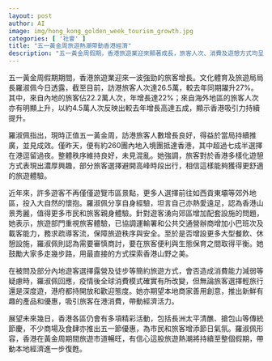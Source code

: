 ```yaml
---
layout: post
author: AI
image: img/hong_kong_golden_week_tourism_growth.jpg
categories: [ '社會' ]
title: "五一黃金周旅遊熱潮帶動香港經濟"
description: "五一黃金周假期，香港旅遊業迎來顯著成長，旅客人次、消費及遊憩方式均呈多元發展。旅客人數較去年同期大增，內地及海外旅客分別上升22%及五成。不僅市區景點受歡迎，越來越多旅客投入郊外遠足與露營，反映旅遊模式轉型。官方積極提升配套、鼓勵本地商家創新，預期旅遊浪潮持續推動本地經濟復甦與發展。"
---
```

五一黃金周假期期間，香港旅遊業迎來一波強勁的旅客增長。文化體育及旅遊局局長羅淑佩今日透露，截至目前，訪港旅客人次達26.5萬，較去年同期躍升27%。其中，來自內地的旅客佔22.2萬人次，年增長達22%；來自海外地區的旅客人次亦有明顯上升，以約4.5萬人次反映出較去年增長高達五成，顯示香港吸引力持續提升。

羅淑佩指出，現時正值五一黃金周，訪港旅客人數增長良好，得益於當局持續推廣，並見成效。僅昨天，便有約260團內地入境團抵達香港，其中超過七成半選擇在港逗留過夜。整體秩序維持良好，未見混亂。她強調，旅客對於香港多樣化遊憩方式表現出濃厚興趣，部分旅客選擇避開高峰時段出行，相信這樣能夠獲得更舒適的旅遊體驗。

近年來，許多遊客不再僅僅遊覽市區景點，更多人選擇前往如西貢東壩等郊外地區，投入大自然的懷抱。羅淑佩分享自身經驗，坦言自己亦熱愛遠足，認為香港山景秀麗，值得更多市民和旅客親身體驗。針對遊客湧向郊區增加配套設施的問題，她表示，旅遊部門重視旅客體驗，已協調運輸署和公共交通營辦商增加小巴班次及載客能力，務求疏導客流，保障旅遊秩序與安全。至於是否增設更多大型餐飲、休憩設施，羅淑佩則認為需要審慎商討，要在旅客便利與生態保育之間取得平衡。她鼓勵大家多走幾步路，用最直接的方式探索香港山野之美。

在被問及部分內地遊客選擇露營及徒步等簡約旅遊方式，會否造成消費能力減弱等疑慮時，羅淑佩回應，疫情後全球消費模式確實有所改變，但無論旅客選擇輕旅行還是深度遊，港府都持開放和歡迎態度。她亦期望本地商家善用創意，推出新鮮有趣的產品和優惠，吸引旅客在港消費，帶動經濟活力。

展望未來幾日，香港各區仍會有多項精彩活動，包括長洲太平清醮、搶包山等傳統節慶，不少商場及食肆亦推出五一節優惠，為市民和旅客增添節日氣氛。羅淑佩形容，香港在黃金周期間旅遊市道暢旺，有信心這股旅遊熱潮將持續至整個假期，帶動本地經濟進一步復甦。